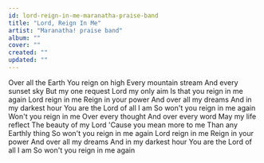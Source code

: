 ```yaml
---
id: lord-reign-in-me-maranatha-praise-band
title: "Lord, Reign In Me"
artist: "Maranatha! praise band"
album: ""
cover: ""
created: ""
updated: ""
---
```


Over all the Earth
You reign on high
Every mountain stream
And every sunset sky
But my one request
Lord my only aim
Is that you reign in me again
Lord reign in me
Reign in your power
And over all my dreams
And in my darkest hour
You are the Lord of all I am
So won't you reign in me again
Won't you reign in me
Over every thought
And over every word
May my life reflect
The beauty of my Lord
'Cause you mean more to me
Than any Earthly thing
So won't you reign in me again
Lord reign in me
Reign in your power
And over all my dreams
And in my darkest hour
You are the Lord of all I am
So won't you reign in me again
